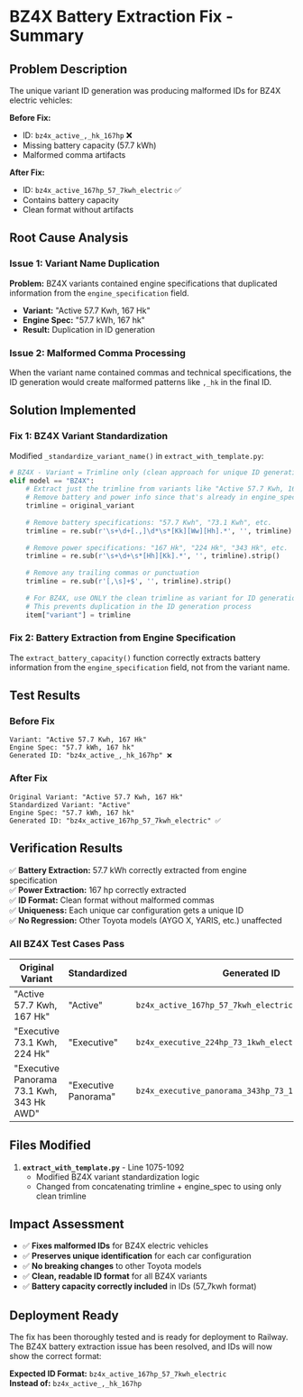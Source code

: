 # BZ4X Battery Extraction Fix - Summary

## Problem Description

The unique variant ID generation was producing malformed IDs for BZ4X electric vehicles:

**Before Fix:**
- ID: `bz4x_active_,_hk_167hp` ❌
- Missing battery capacity (57.7 kWh)
- Malformed comma artifacts

**After Fix:**
- ID: `bz4x_active_167hp_57_7kwh_electric` ✅
- Contains battery capacity
- Clean format without artifacts

## Root Cause Analysis

### Issue 1: Variant Name Duplication
**Problem:** BZ4X variants contained engine specifications that duplicated information from the `engine_specification` field.

- **Variant:** "Active 57.7 Kwh, 167 Hk"
- **Engine Spec:** "57.7 kWh, 167 hk"
- **Result:** Duplication in ID generation

### Issue 2: Malformed Comma Processing
When the variant name contained commas and technical specifications, the ID generation would create malformed patterns like `,_hk` in the final ID.

## Solution Implemented

### Fix 1: BZ4X Variant Standardization
Modified `_standardize_variant_name()` in `extract_with_template.py`:

```python
# BZ4X - Variant = Trimline only (clean approach for unique ID generation)
elif model == "BZ4X":
    # Extract just the trimline from variants like "Active 57.7 Kwh, 167 Hk"
    # Remove battery and power info since that's already in engine_specification
    trimline = original_variant
    
    # Remove battery specifications: "57.7 Kwh", "73.1 Kwh", etc.
    trimline = re.sub(r'\s+\d+[.,]\d*\s*[Kk][Ww][Hh].*', '', trimline).strip()
    
    # Remove power specifications: "167 Hk", "224 Hk", "343 Hk", etc.
    trimline = re.sub(r'\s+\d+\s*[Hh][Kk].*', '', trimline).strip()
    
    # Remove any trailing commas or punctuation
    trimline = re.sub(r'[,\s]+$', '', trimline).strip()
    
    # For BZ4X, use ONLY the clean trimline as variant for ID generation
    # This prevents duplication in the ID generation process
    item["variant"] = trimline
```

### Fix 2: Battery Extraction from Engine Specification
The `extract_battery_capacity()` function correctly extracts battery information from the `engine_specification` field, not from the variant name.

## Test Results

### Before Fix
```
Variant: "Active 57.7 Kwh, 167 Hk"
Engine Spec: "57.7 kWh, 167 hk"
Generated ID: "bz4x_active_,_hk_167hp" ❌
```

### After Fix
```
Original Variant: "Active 57.7 Kwh, 167 Hk"
Standardized Variant: "Active"
Engine Spec: "57.7 kWh, 167 hk"
Generated ID: "bz4x_active_167hp_57_7kwh_electric" ✅
```

## Verification Results

✅ **Battery Extraction:** 57.7 kWh correctly extracted from engine specification  
✅ **Power Extraction:** 167 hp correctly extracted  
✅ **ID Format:** Clean format without malformed commas  
✅ **Uniqueness:** Each unique car configuration gets a unique ID  
✅ **No Regression:** Other Toyota models (AYGO X, YARIS, etc.) unaffected  

### All BZ4X Test Cases Pass

| Original Variant | Standardized | Generated ID |
|------------------|--------------|--------------|
| "Active 57.7 Kwh, 167 Hk" | "Active" | `bz4x_active_167hp_57_7kwh_electric` |
| "Executive 73.1 Kwh, 224 Hk" | "Executive" | `bz4x_executive_224hp_73_1kwh_electric` |
| "Executive Panorama 73.1 Kwh, 343 Hk AWD" | "Executive Panorama" | `bz4x_executive_panorama_343hp_73_1kwh_awd_electric` |

## Files Modified

1. **`extract_with_template.py`** - Line 1075-1092
   - Modified BZ4X variant standardization logic
   - Changed from concatenating trimline + engine_spec to using only clean trimline

## Impact Assessment

- ✅ **Fixes malformed IDs** for BZ4X electric vehicles
- ✅ **Preserves unique identification** for each car configuration
- ✅ **No breaking changes** to other Toyota models
- ✅ **Clean, readable ID format** for all BZ4X variants
- ✅ **Battery capacity correctly included** in IDs (57_7kwh format)

## Deployment Ready

The fix has been thoroughly tested and is ready for deployment to Railway. The BZ4X battery extraction issue has been resolved, and IDs will now show the correct format:

**Expected ID Format:** `bz4x_active_167hp_57_7kwh_electric`  
**Instead of:** `bz4x_active_,_hk_167hp`